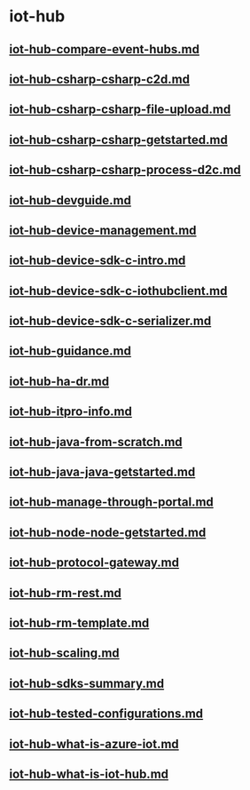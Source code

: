 # iot-hub
## [iot-hub-compare-event-hubs.md](iot-hub-compare-event-hubs.md)
## [iot-hub-csharp-csharp-c2d.md](iot-hub-csharp-csharp-c2d.md)
## [iot-hub-csharp-csharp-file-upload.md](iot-hub-csharp-csharp-file-upload.md)
## [iot-hub-csharp-csharp-getstarted.md](iot-hub-csharp-csharp-getstarted.md)
## [iot-hub-csharp-csharp-process-d2c.md](iot-hub-csharp-csharp-process-d2c.md)
## [iot-hub-devguide.md](iot-hub-devguide.md)
## [iot-hub-device-management.md](iot-hub-device-management.md)
## [iot-hub-device-sdk-c-intro.md](iot-hub-device-sdk-c-intro.md)
## [iot-hub-device-sdk-c-iothubclient.md](iot-hub-device-sdk-c-iothubclient.md)
## [iot-hub-device-sdk-c-serializer.md](iot-hub-device-sdk-c-serializer.md)
## [iot-hub-guidance.md](iot-hub-guidance.md)
## [iot-hub-ha-dr.md](iot-hub-ha-dr.md)
## [iot-hub-itpro-info.md](iot-hub-itpro-info.md)
## [iot-hub-java-from-scratch.md](iot-hub-java-from-scratch.md)
## [iot-hub-java-java-getstarted.md](iot-hub-java-java-getstarted.md)
## [iot-hub-manage-through-portal.md](iot-hub-manage-through-portal.md)
## [iot-hub-node-node-getstarted.md](iot-hub-node-node-getstarted.md)
## [iot-hub-protocol-gateway.md](iot-hub-protocol-gateway.md)
## [iot-hub-rm-rest.md](iot-hub-rm-rest.md)
## [iot-hub-rm-template.md](iot-hub-rm-template.md)
## [iot-hub-scaling.md](iot-hub-scaling.md)
## [iot-hub-sdks-summary.md](iot-hub-sdks-summary.md)
## [iot-hub-tested-configurations.md](iot-hub-tested-configurations.md)
## [iot-hub-what-is-azure-iot.md](iot-hub-what-is-azure-iot.md)
## [iot-hub-what-is-iot-hub.md](iot-hub-what-is-iot-hub.md)
